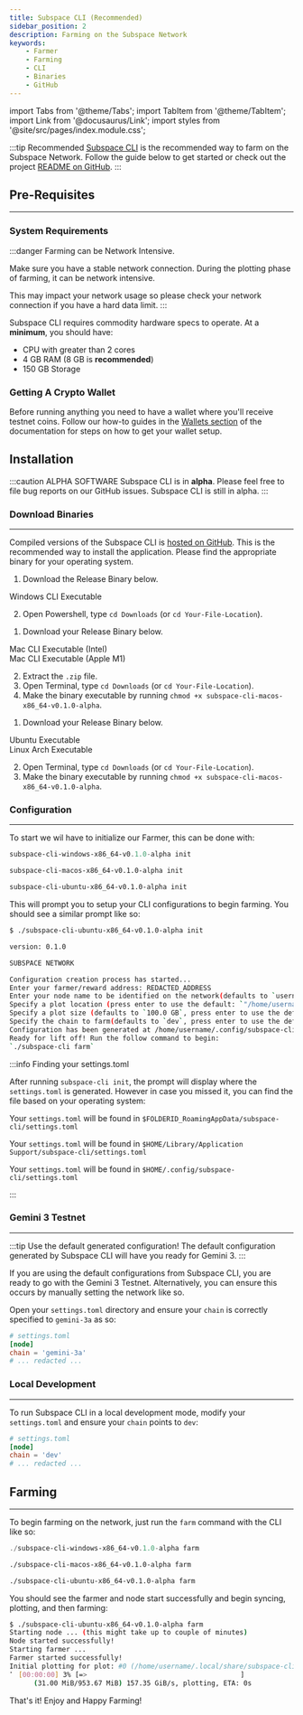 ```yaml
---
title: Subspace CLI (Recommended)
sidebar_position: 2
description: Farming on the Subspace Network
keywords:
    - Farmer
    - Farming
    - CLI
    - Binaries
    - GitHub
---
```


import Tabs from '@theme/Tabs';
import TabItem from '@theme/TabItem';
import Link from '@docusaurus/Link';
import styles from '@site/src/pages/index.module.css';


:::tip Recommended
[Subspace CLI](https://github.com/subspace/subspace-cli) is the recommended way to farm on the Subspace Network. Follow the guide below to get started or check out the project [README on GitHub](https://github.com/subspace/subspace-cli/blobl/main/README.md).
:::

## Pre-Requisites
---

### System Requirements

:::danger Farming can be Network Intensive.

Make sure you have a stable network connection. During the plotting phase of farming, it can be network intensive.

This may impact your network usage so please check your network connection if you have a hard data limit.
:::

Subspace CLI requires commodity hardware specs to operate. At a **minimum**, you should have:

* CPU with greater than 2 cores
* 4 GB RAM (8 GB is **recommended**)
* 150 GB Storage


### Getting A Crypto Wallet

Before running anything you need to have a wallet where you'll receive testnet coins. 
Follow our how-to guides in the [Wallets section](/docs/category/wallets/) of the documentation for steps on how to get your wallet setup.

## Installation

:::caution ALPHA SOFTWARE
Subspace CLI is  in **alpha**.
Please feel free to file bug reports on our GitHub issues.
Subspace CLI is still in alpha.
:::

### Download Binaries

---

Compiled versions of the Subspace CLI is [hosted on GitHub](https://github.com/subspace/subspace-cli/releases). This is the recommended way to install the application. Please find the appropriate binary for your operating system.

<Tabs groupId="OS">

<TabItem value="windows" label="🖼️ Windows" default>

1. Download the Release Binary below.
    
<div className={styles.buttons}>
    <Link
    className="button button--secondary button"
    to="https://github.com/subspace/subspace-cli/releases/download/v0.1.0-alpha/subspace-cli-windows-x86_64-v0.1.0-alpha.exe">
    Windows CLI Executable
    </Link>
</div>

2. Open Powershell, type `cd Downloads` (or `cd Your-File-Location`). 

</TabItem>

<TabItem value="macos" label="🍎macOS" default>

1. Download your Release Binary below. 

<div className={styles.buttons}>
    <Link
    className="button button--secondary button"
    to="https://github.com/subspace/subspace-cli/releases/download/v0.1.0-alpha/subspace-cli-macos-x86_64-v0.1.0-alpha.zip">
    Mac CLI Executable (Intel)
    </Link>
</div>
<div className={styles.buttons}>
    <Link
    className="button button--secondary button"
    to="https://github.com/subspace/subspace-cli/releases/download/v0.1.0-alpha/subspace-cli-macos-aarch64-v0.1.0-alpha.zip">
    Mac CLI Executable (Apple M1)
    </Link>
</div>

2. Extract the `.zip` file.
3. Open Terminal, type `cd Downloads` (or `cd Your-File-Location`).
4. Make the binary executable by running `chmod +x subspace-cli-macos-x86_64-v0.1.0-alpha`.

</TabItem>
<TabItem value="linux" label="🐧Ubuntu">

1. Download your Release Binary below. 

<div className={styles.buttons}>
    <Link
    className="button button--secondary button"
    to="https://github.com/subspace/subspace-cli/releases/download/v0.1.0-alpha/subspace-cli-Ubuntu-x86_64-v0.1.0-alpha">
    Ubuntu Executable
    </Link>
</div>
<div className={styles.buttons}>
    <Link
    className="button button--secondary button"
    to="https://github.com/subspace/subspace-cli/releases/download/v0.1.0-alpha/subspace-cli-ubuntu-aarch64-v0.1.0-alpha">
    Linux Arch Executable
    </Link>
</div>

2. Open Terminal, type `cd Downloads` (or `cd Your-File-Location`).
3. Make the binary executable by running `chmod +x subspace-cli-macos-x86_64-v0.1.0-alpha`.


</TabItem>

</Tabs>

### Configuration

---

To start we wil have to initialize our Farmer, this can be done with:

<Tabs groupId="OS">
<TabItem value="windows" label="🖼️" default>

```powershell
subspace-cli-windows-x86_64-v0.1.0-alpha init
```

</TabItem>

<TabItem value="macos" label="🍎">

```bash
subspace-cli-macos-x86_64-v0.1.0-alpha init
```

</TabItem>

<TabItem value="linux" label="🐧">

```bash
subspace-cli-ubuntu-x86_64-v0.1.0-alpha init
```

</TabItem>
</Tabs>

This will prompt you to setup your CLI configurations to begin farming. You should see a similar prompt like so:

```bash
$ ./subspace-cli-ubuntu-x86_64-v0.1.0-alpha init

version: 0.1.0

SUBSPACE NETWORK

Configuration creation process has started...
Enter your farmer/reward address: REDACTED_ADDRESS
Enter your node name to be identified on the network(defaults to `username`, press enter to use the default):
Specify a plot location (press enter to use the default: `"/home/username/.local/share/subspace-cli/plots"`):
Specify a plot size (defaults to `100.0 GB`, press enter to use the default):
Specify the chain to farm(defaults to `dev`, press enter to use the default):
Configuration has been generated at /home/username/.config/subspace-cli
Ready for lift off! Run the follow command to begin:
`./subspace-cli farm`
```

:::info Finding your settings.toml

After running `subspace-cli init`, the prompt will display where the `settings.toml` is generated. However in case you missed it, you can find the file based on your operating system:

<Tabs groupId="OS">
<TabItem value="windows" label="🖼️ Windows" default>

Your `settings.toml` will be found in `$FOLDERID_RoamingAppData/subspace-cli/settings.toml`

</TabItem>

<TabItem value="macos" label="🍎macOS">

Your `settings.toml` will be found in `$HOME/Library/Application Support/subspace-cli/settings.toml`

</TabItem>

<TabItem value="linux" label="🐧Ubuntu">

Your `settings.toml` will be found in `$HOME/.config/subspace-cli/settings.toml`

</TabItem>
</Tabs>

:::






### Gemini 3 Testnet

---

:::tip Use the default generated configuration!
The default configuration generated by Subspace CLI will have you ready for Gemini 3.
:::

If you are using the default configurations from Subspace CLI, you are ready to go with the Gemini 3 Testnet. Alternatively, you can ensure this occurs by manually setting the network like so.

Open your `settings.toml` directory and ensure your `chain` is correctly specified to `gemini-3a` as so:


```toml
# settings.toml
[node]
chain = 'gemini-3a'
# ... redacted ... 
```

### Local Development

---

To run Subspace CLI in a local development mode, modify your `settings.toml` and ensure your `chain` points to `dev`:

```toml
# settings.toml
[node]
chain = 'dev'
# ... redacted ... 
```

## Farming

---

To begin farming on the network, just run the `farm` command with the CLI like so:

<Tabs groupId="OS">
<TabItem value="windows" label="🖼️ Windows" default>

```powershell
./subspace-cli-windows-x86_64-v0.1.0-alpha farm
```

</TabItem>

<TabItem value="macos" label="🍎 macOS">

```bash
./subspace-cli-macos-x86_64-v0.1.0-alpha farm
```

</TabItem>

<TabItem value="linux" label="🐧 Ubuntu">

```bash
./subspace-cli-ubuntu-x86_64-v0.1.0-alpha farm
```

</TabItem>
</Tabs>

You should see the farmer and node start successfully and begin syncing, plotting, and then farming:

```bash
$ ./subspace-cli-ubuntu-x86_64-v0.1.0-alpha farm
Starting node ... (this might take up to couple of minutes)
Node started successfully!
Starting farmer ...
Farmer started successfully!
Initial plotting for plot: #0 (/home/username/.local/share/subspace-cli/plots)
⠁ [00:00:00] 3% [=>                                      ]
      (31.00 MiB/953.67 MiB) 157.35 GiB/s, plotting, ETA: 0s 
```

That's it! Enjoy and Happy Farming!
